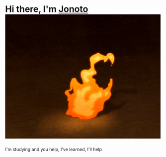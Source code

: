 # Hi there, I'm [Jonoto](https://jonoto2.github.io/home) ![](image/TIkr.gif) 
I'm studying and you help, I've learned, I'll help
